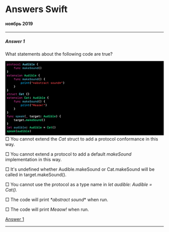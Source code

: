 # Answers Swift
#### ноябрь 2019
---
##### Answer 1
What statements about the following code are true?

![](https://github.com/TOxaREY/Answers_Swift/blob/master/image/Answer_1.png)
□ You cannot extend the  _Cat_  struct to add a protocol conformance in this way.

□ You cannot extend a protocol to add a default  _makeSound_  implementation in this way.

□ It's undefined whether Audible.makeSound or Cat.makeSound will be called in target.makeSound().

□ You cannot use the protocol as a type name in  _let audible: Audible = Cat()._

□ The code will print  _*abstract sound_* when run.

□ The code will print  _Meaow!_  when run.

[Answer 1](https://github.com/TOxaREY/Answers_Swift/blob/master/Answer_1.playground)

---